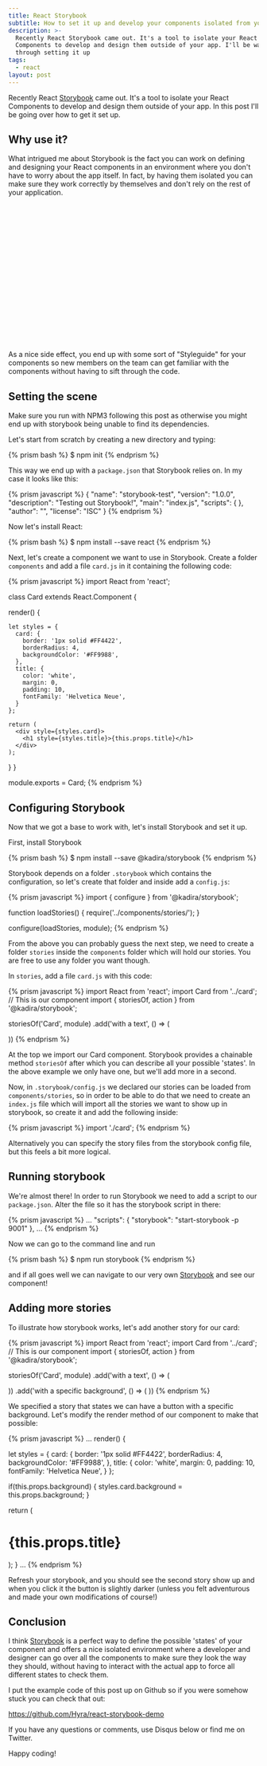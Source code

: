 ```yaml
---
title: React Storybook
subtitle: How to set it up and develop your components isolated from your app
description: >-
  Recently React Storybook came out. It's a tool to isolate your React
  Components to develop and design them outside of your app. I'll be walking
  through setting it up
tags:
  - react
layout: post
---
```


Recently React [Storybook][1] came out. It's a tool to isolate your React Components to develop and design them outside of your app. In this post I'll be going over how to get it set up.

## Why use it?

What intrigued me about Storybook is the fact you can work on defining and designing your React components in an environment where you don't have to worry about the app itself. In fact, by having them isolated you can make sure they work correctly by themselves and don't rely on the rest of your application.

<!-- Rectangle Ad -->
<center>
<ins class="adsbygoogle"
     style="display:inline-block;width:336px;height:280px"
     data-ad-client="ca-pub-0534492338431642"
     data-ad-slot="3199566305"></ins>
</center>
<script>
(adsbygoogle = window.adsbygoogle || []).push({});
</script>

As a nice side effect, you end up with some sort of "Styleguide" for your components so new members on the team can get familiar with the components without having to sift through the code.

## Setting the scene

Make sure you run with NPM3 following this post as otherwise you might end up with storybook being unable to find its dependencies.

Let's start from scratch by creating a new directory and typing:

{% prism bash %} $ npm init {% endprism %}

This way we end up with a `package.json` that Storybook relies on. In my case it looks like this:

{% prism javascript %}
{
  "name": "storybook-test",
  "version": "1.0.0", 
  "description": 
  "Testing out Storybook!", 
  "main": "index.js", 
  "scripts": { }, 
  "author": "", 
  "license": "ISC"
}
{% endprism %}

Now let's install React:

{% prism bash %} $ npm install --save react {% endprism %}

Next, let's create a component we want to use in Storybook. Create a folder `components` and add a file `card.js` in it containing the following code:

{% prism javascript %} import React from 'react';

class Card extends React.Component {

  render() {

    let styles = {
      card: {
        border: '1px solid #FF4422',
        borderRadius: 4,
        backgroundColor: '#FF9988',
      },
      title: {
        color: 'white',
        margin: 0,
        padding: 10,
        fontFamily: 'Helvetica Neue',
      }
    };

    return (
      <div style={styles.card}>
        <h1 style={styles.title}>{this.props.title}</h1>
      </div>
    );

  }
}

module.exports = Card; {% endprism %}

## Configuring Storybook

Now that we got a base to work with, let's install Storybook and set it up.

First, install Storybook

{% prism bash %} $ npm install --save @kadira/storybook {% endprism %}

Storybook depends on a folder `.storybook` which contains the configuration, so let's create that folder and inside add a `config.js`:

{% prism javascript %} import { configure } from '@kadira/storybook';

function loadStories() { require('../components/stories/'); }

configure(loadStories, module); {% endprism %}

From the above you can probably guess the next step, we need to create a folder `stories` inside the `components` folder which will hold our stories. You are free to use any folder you want though.

In `stories`, add a file `card.js` with this code:

{% prism javascript %} import React from 'react'; import Card from '../card'; // This is our component import { storiesOf, action } from '@kadira/storybook';

storiesOf('Card', module) .add('with a text', () => (

<card title="A little card">
  ))
{% endprism %}</card>

At the top we import our Card component. Storybook provides a chainable method `storiesOf` after which you can describe all your possible 'states'. In the above example we only have one, but we'll add more in a second.

Now, in `.storybook/config.js` we declared our stories can be loaded from `components/stories`, so in order to be able to do that we need to create an `index.js` file which will import all the stories we want to show up in storybook, so create it and add the following inside:

{% prism javascript %} import './card'; {% endprism %}

Alternatively you can specify the story files from the storybook config file, but this feels a bit more logical.

## Running storybook

We're almost there! In order to run Storybook we need to add a script to our `package.json`. Alter the file so it has the storybook script in there:

{% prism javascript %} ... "scripts": { "storybook": "start-storybook -p 9001" }, ... {% endprism %}

Now we can go to the command line and run

{% prism bash %} $ npm run storybook {% endprism %}

and if all goes well we can navigate to our very own [Storybook](http://localhost:9001) and see our component!

## Adding more stories

To illustrate how storybook works, let's add another story for our card:

{% prism javascript %} import React from 'react'; import Card from '../card'; // This is our component import { storiesOf, action } from '@kadira/storybook';

storiesOf('Card', module) .add('with a text', () => (

<card title="A little card">
  ))
  .add('with a specific background', () =&gt; (
    <card title="A little card" background="{" '#550011'="" }="">
  ))
{% endprism %}</card></card>

We specified a story that states we can have a button with a specific background. Let's modify the render method of our component to make that possible:

{% prism javascript %} ... render() {

let styles = { card: { border: '1px solid #FF4422', borderRadius: 4, backgroundColor: '#FF9988', }, title: { color: 'white', margin: 0, padding: 10, fontFamily: 'Helvetica Neue', } };

if(this.props.background) { styles.card.background = this.props.background; }

return (

<div style="{styles.card}">
  <h1 style="{styles.title}">{this.props.title}</h1>
</div>

 ); } ... {% endprism %}



Refresh your storybook, and you should see the second story show up and when you click it the button is slightly darker (unless you felt adventurous and made your own modifications of course!)

## Conclusion

I think [Storybook][1] is a perfect way to define the possible 'states' of your component and offers a nice isolated environment where a developer and designer can go over all the components to make sure they look the way they should, without having to interact with the actual app to force all different states to check them.

I put the example code of this post up on Github so if you were somehow stuck you can check that out:

<https://github.com/Hyra/react-storybook-demo>

If you have any questions or comments, use Disqus below or find me on Twitter.

Happy coding!

[1]: https://github.com/kadirahq/react-storybook
